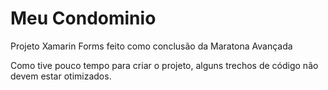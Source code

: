 # Meu Condominio
Projeto Xamarin Forms feito como conclusão da Maratona Avançada

Como tive pouco tempo para criar o projeto, alguns trechos de código não devem estar otimizados.
